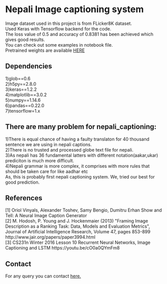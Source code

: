 <h1>Nepali Image captioning system</h1>
Image dataset used in this project is from FLicker8K dataset.</br>
Used Keras with Tensorflow backend for the code.</br>
The loss value of 0.5 and accuracy of 0.8381 has been achieved which gives good results.</br> You can check out some examples in notebook file.
</br>Pretrained weights are available <a href='https://drive.google.com/drive/folders/1lsYH43CYA21GzgwporsfWQv4o_AaYQYY?usp=sharing'>HERE</a>
<h2>Dependencies</h2>
1)glob==0.6</br>
2)h5py==2.8.0</br>
3)keras==1.2.2</br>
4)matplotlib==3.0.2</br>
5)numpy==1.14.6</br>
6)pandas==0.22.0</br>
7)tensorflow=1.x</br>

<h2>There are many problem for nepali_captioning:</h2>
1)There is equal chance of having a faulty translaton for 40 thousand sentence we are using in nepali captions.</br>
2)There is no trusted and processed globe text file for nepali.</br>
3)As nepali has 36 fundamental latters with different notation(aakar,ukar) prediciton is much more difficult.</br>
4)Nepali grammar is more complex, it comprises with more rules that should be taken care for like aadhar etc</br>
As, this is probably first nepali captioning system. We, tried our best for good prediction.</br>

<h2>References</h2>
[1] Oriol Vinyals, Alexander Toshev, Samy Bengio, Dumitru Erhan Show and Tell: A Neural Image Caption Generator</br>
[2] M. Hodosh, P. Young and J. Hockenmaier (2013) "Framing Image Description as a Ranking Task: Data, Models and Evaluation Metrics", Journal of Artificial Intelligence Research, Volume 47, pages 853-899 http://www.jair.org/papers/paper3994.html</br>
[3] CS231n Winter 2016 Lesson 10 Recurrent Neural Networks, Image Captioning and LSTM https://youtu.be/cO0a0QYmFm8</br>

<h2>Contact</h2>
For any query you can contact <a href='sushil79g@gmail.com'>here.</a>
